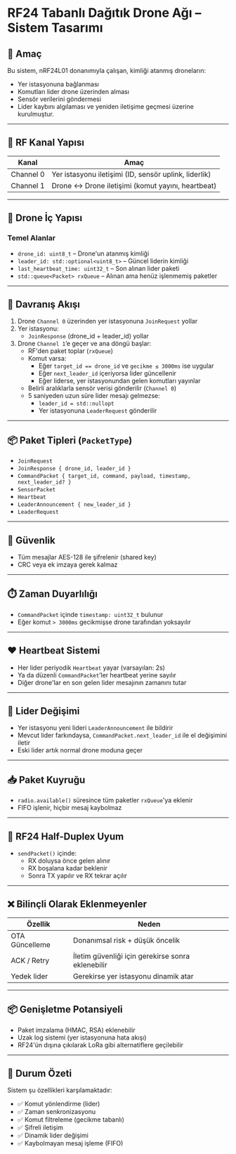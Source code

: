 # RF24 Tabanlı Dağıtık Drone Ağı – Sistem Tasarımı

## 🎯 Amaç

Bu sistem, nRF24L01 donanımıyla çalışan, kimliği atanmış droneların:
- Yer istasyonuna bağlanması
- Komutları lider drone üzerinden alması
- Sensör verilerini göndermesi
- Lider kaybını algılaması ve yeniden iletişime geçmesi
üzerine kurulmuştur.

---

## 📡 RF Kanal Yapısı

| Kanal     | Amaç                                     |
|-----------|------------------------------------------|
| Channel 0 | Yer istasyonu iletişimi (ID, sensör uplink, liderlik) |
| Channel 1 | Drone ↔ Drone iletişimi (komut yayını, heartbeat)     |

---

## 🧱 Drone İç Yapısı

### Temel Alanlar

- `drone_id: uint8_t` – Drone'un atanmış kimliği
- `leader_id: std::optional<uint8_t>` – Güncel liderin kimliği
- `last_heartbeat_time: uint32_t` – Son alınan lider paketi
- `std::queue<Packet> rxQueue` – Alınan ama henüz işlenmemiş paketler

---

## 🧠 Davranış Akışı

1. Drone `Channel 0` üzerinden yer istasyonuna `JoinRequest` yollar
2. Yer istasyonu:
   - `JoinResponse` (drone_id + leader_id) yollar
3. Drone `Channel 1`’e geçer ve ana döngü başlar:
   - RF'den paket toplar (`rxQueue`)
   - Komut varsa:
     - Eğer `target_id == drone_id` ve `gecikme ≤ 3000ms` ise uygular
     - Eğer `next_leader_id` içeriyorsa lider güncellenir
     - Eğer liderse, yer istasyonundan gelen komutları yayınlar
   - Belirli aralıklarla sensör verisi gönderilir (`Channel 0`)
   - 5 saniyeden uzun süre lider mesajı gelmezse:
     - `leader_id = std::nullopt`
     - Yer istasyonuna `LeaderRequest` gönderilir

---

## 📦 Paket Tipleri (`PacketType`)

- `JoinRequest`
- `JoinResponse { drone_id, leader_id }`
- `CommandPacket { target_id, command, payload, timestamp, next_leader_id? }`
- `SensorPacket`
- `Heartbeat`
- `LeaderAnnouncement { new_leader_id }`
- `LeaderRequest`

---

## 🔐 Güvenlik

- Tüm mesajlar AES-128 ile şifrelenir (shared key)
- CRC veya ek imzaya gerek kalmaz

---

## ⏱️ Zaman Duyarlılığı

- `CommandPacket` içinde `timestamp: uint32_t` bulunur
- Eğer komut `> 3000ms` gecikmişse drone tarafından yoksayılır

---

## ❤️ Heartbeat Sistemi

- Her lider periyodik `Heartbeat` yayar (varsayılan: 2s)
- Ya da düzenli `CommandPacket`’ler heartbeat yerine sayılır
- Diğer drone'lar en son gelen lider mesajının zamanını tutar

---

## 🔁 Lider Değişimi

- Yer istasyonu yeni lideri `LeaderAnnouncement` ile bildirir
- Mevcut lider farkındaysa, `CommandPacket.next_leader_id` ile el değişimini iletir
- Eski lider artık normal drone moduna geçer

---

## 📥 Paket Kuyruğu

- `radio.available()` süresince tüm paketler `rxQueue`'ya eklenir
- FIFO işlenir, hiçbir mesaj kaybolmaz

---

## 🛑 RF24 Half-Duplex Uyum

- `sendPacket()` içinde:
  - RX doluysa önce gelen alınır
  - RX boşalana kadar beklenir
  - Sonra TX yapılır ve RX tekrar açılır

---

## ❌ Bilinçli Olarak Eklenmeyenler

| Özellik     | Neden                       |
|-------------|-----------------------------|
| OTA Güncelleme | Donanımsal risk + düşük öncelik |
| ACK / Retry | İletim güvenliği için gerekirse sonra eklenebilir |
| Yedek lider | Gerekirse yer istasyonu dinamik atar |

---

## 📦 Genişletme Potansiyeli

- Paket imzalama (HMAC, RSA) eklenebilir
- Uzak log sistemi (yer istasyonuna hata akışı)
- RF24'ün dışına çıkılarak LoRa gibi alternatiflere geçilebilir

---

## 🧭 Durum Özeti

Sistem şu özellikleri karşılamaktadır:

- ✅ Komut yönlendirme (lider)
- ✅ Zaman senkronizasyonu
- ✅ Komut filtreleme (gecikme tabanlı)
- ✅ Şifreli iletişim
- ✅ Dinamik lider değişimi
- ✅ Kaybolmayan mesaj işleme (FIFO)



